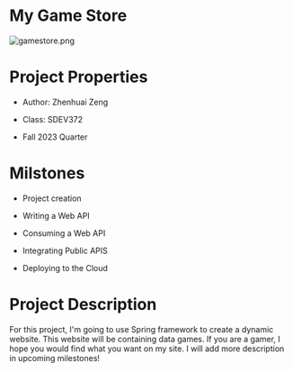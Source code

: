 # **My Game Store**

![gamestore.png](..%2Fgamestore.png)

# Project Properties

- Author: Zhenhuai Zeng

- Class: SDEV372

- Fall 2023 Quarter

# Milstones

- Project creation

- Writing a Web API

- Consuming a Web API

- Integrating Public APIS

- Deploying to the Cloud

# Project Description

For this project, I'm going to use Spring framework to create a dynamic website. 
This website will be containing data  games. If you are a gamer, I hope you would find what you want on my site. I will
add more description in upcoming milestones!